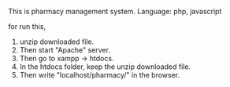 This is pharmacy management system. 
Language: php, javascript


for run this,
1. unzip downloaded file.
2. Then start "Apache" server.
3. Then go to xampp -> htdocs.
4. In the htdocs folder, keep the unzip downloaded file.
5. Then write "localhost/pharmacy/" in the browser.
